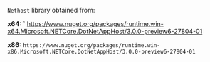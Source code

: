 `Nethost` library obtained from:

**x64:** `
https://www.nuget.org/packages/runtime.win-x64.Microsoft.NETCore.DotNetAppHost/3.0.0-preview6-27804-01

**x86:** `https://www.nuget.org/packages/runtime.win-x86.Microsoft.NETCore.DotNetAppHost/3.0.0-preview6-27804-01`

